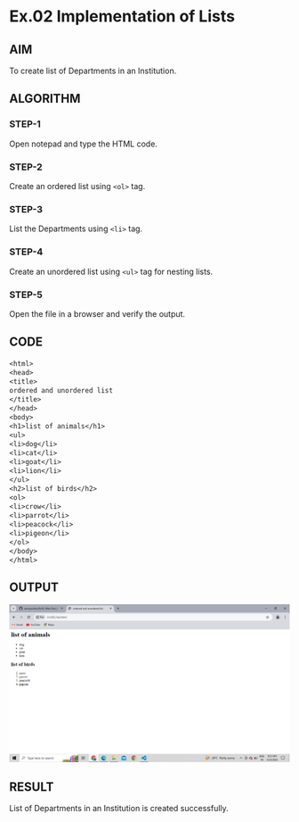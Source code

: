 # Ex.02 Implementation of Lists
## AIM
  To create list of Departments in an Institution.

## ALGORITHM
### STEP-1
  Open notepad and type the HTML code.

### STEP-2
  Create an ordered list using ```<ol>``` tag.

### STEP-3
  List the Departments using ```<li>``` tag.

### STEP-4
  Create an unordered list using ```<ul>``` tag for nesting lists.

### STEP-5
  Open the file in a browser and verify the output.
  
## CODE
```
<html>
<head>
<title>
ordered and unordered list
</title>
</head>
<body>
<h1>list of animals</h1>
<ul>
<li>dog</li>
<li>cat</li>
<li>goat</li>
<li>lion</li>
</ul>
<h2>list of birds</h2>
<ol>
<li>crow</li>
<li>parrot</li>
<li>peacock</li>
<li>pigeon</li>
</ol>
</body>
</html>
```

## OUTPUT
![alt text](<Screenshot (5)-1.png>)

## RESULT
  List of Departments in an Institution is created successfully.
